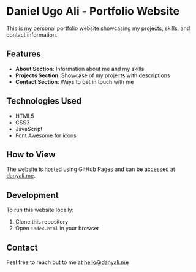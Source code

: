 # Daniel Ugo Ali - Portfolio Website

This is my personal portfolio website showcasing my projects, skills, and contact information.

## Features

- **About Section**: Information about me and my skills
- **Projects Section**: Showcase of my projects with descriptions
- **Contact Section**: Ways to get in touch with me

## Technologies Used

- HTML5
- CSS3
- JavaScript
- Font Awesome for icons

## How to View

The website is hosted using GitHub Pages and can be accessed at [danyali.me](https://danyali.me).

## Development

To run this website locally:
1. Clone this repository
2. Open `index.html` in your browser

## Contact

Feel free to reach out to me at hello@danyali.me